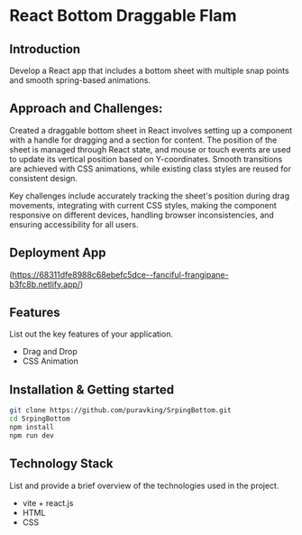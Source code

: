 # React Bottom Draggable Flam

## Introduction
Develop a React app that includes a bottom sheet with multiple snap points and smooth spring-based animations.
## Approach and Challenges:
Created a draggable bottom sheet in React involves setting up a component with a handle for dragging and a section for content. The position of the sheet is managed through React state, and mouse or touch events are used to update its vertical position based on Y-coordinates. Smooth transitions are achieved with CSS animations, while existing class styles are reused for consistent design.

Key challenges include accurately tracking the sheet's position during drag movements, integrating with current CSS styles, making the component responsive on different devices, handling browser inconsistencies, and ensuring accessibility for all users.

## Deployment App
(https://68311dfe8988c68ebefc5dce--fanciful-frangipane-b3fc8b.netlify.app/)


## Features
List out the key features of your application.

- Drag and Drop
- CSS Animation

## Installation & Getting started

```bash
git clone https://github.com/puravking/SrpingBottom.git
cd SrpingBottom
npm install
npm run dev
```

## Technology Stack
List and provide a brief overview of the technologies used in the project.

- vite + react.js
- HTML
- CSS
